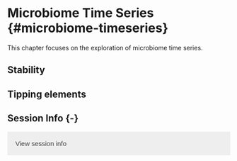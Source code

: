 # Microbiome Time Series {#microbiome-timeseries}

<script>
document.addEventListener("click", function (event) {
    if (event.target.classList.contains("rebook-collapse")) {
        event.target.classList.toggle("active");
        var content = event.target.nextElementSibling;
        if (content.style.display === "block") {
            content.style.display = "none";
        } else {
            content.style.display = "block";
        }
    }
})
</script>

<style>
.rebook-collapse {
  background-color: #eee;
  color: #444;
  cursor: pointer;
  padding: 18px;
  width: 100%;
  border: none;
  text-align: left;
  outline: none;
  font-size: 15px;
}

.rebook-content {
  padding: 0 18px;
  display: none;
  overflow: hidden;
  background-color: #f1f1f1;
}
</style>

This chapter focuses on the exploration of microbiome time series.


## Stability

## Tipping elements


## Session Info {-}

<button class="rebook-collapse">View session info</button>
<div class="rebook-content">
```
R version 4.1.0 (2021-05-18)
Platform: x86_64-pc-linux-gnu (64-bit)
Running under: Ubuntu 20.04.2 LTS

Matrix products: default
BLAS/LAPACK: /usr/lib/x86_64-linux-gnu/openblas-pthread/libopenblasp-r0.3.8.so

locale:
 [1] LC_CTYPE=en_US.UTF-8       LC_NUMERIC=C              
 [3] LC_TIME=en_US.UTF-8        LC_COLLATE=en_US.UTF-8    
 [5] LC_MONETARY=en_US.UTF-8    LC_MESSAGES=C             
 [7] LC_PAPER=en_US.UTF-8       LC_NAME=C                 
 [9] LC_ADDRESS=C               LC_TELEPHONE=C            
[11] LC_MEASUREMENT=en_US.UTF-8 LC_IDENTIFICATION=C       

attached base packages:
[1] stats     graphics  grDevices utils     datasets  methods   base     

other attached packages:
[1] BiocStyle_2.21.3 rebook_1.3.0    

loaded via a namespace (and not attached):
 [1] graph_1.71.2        knitr_1.33          magrittr_2.0.1     
 [4] BiocGenerics_0.39.1 R6_2.5.0            rlang_0.4.11       
 [7] stringr_1.4.0       tools_4.1.0         xfun_0.25          
[10] jquerylib_0.1.4     htmltools_0.5.1.1   CodeDepends_0.6.5  
[13] yaml_2.2.1          digest_0.6.27       bookdown_0.22      
[16] dir.expiry_1.1.0    BiocManager_1.30.16 codetools_0.2-18   
[19] sass_0.4.0          evaluate_0.14       rmarkdown_2.10     
[22] stringi_1.7.3       compiler_4.1.0      bslib_0.2.5.1      
[25] filelock_1.0.2      stats4_4.1.0        XML_3.99-0.6       
[28] jsonlite_1.7.2     
```
</div>

